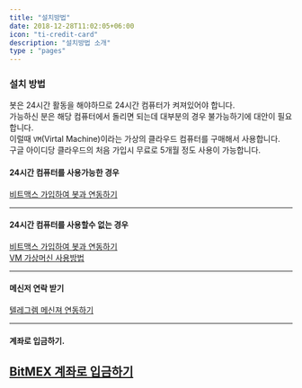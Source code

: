 ```yaml
---
title: "설치방법"
date: 2018-12-28T11:02:05+06:00
icon: "ti-credit-card"
description: "설치방법 소개"
type : "pages"
---
```


### 설치 방법

봇은 24시간 활동을 해야하므로 24시간 컴퓨터가 켜져있어야 합니다. </br>
가능하신 분은 해당 컴퓨터에서 돌리면 되는데 대부분의 경우 불가능하기에 대안이 필요합니다.</br>
이럴때 `VM`(Virtal Machine)이라는 가상의 클라우드 컴퓨터를 구매해서 사용합니다. </br>
구글 아이디당 클라우드의 처음 가입시 무료로 5개월 정도 사용이 가능합니다.


#### 24시간 컴퓨터를 사용가능한 경우

[비트맥스 가입하여 봇과 연동하기](2_how_to_install/1/)</br>

---

#### 24시간 컴퓨터를 사용할수 없는 경우

[비트맥스 가입하여 봇과 연동하기](2_how_to_install/1/)</br>
[VM 가상머신 사용방법](2_how_to_install/2/)</br>

---

#### 메신저 연락 받기

[텔레그렘 메신져 연동하기](2_how_to_install/3/)

---

#### 계좌로 입금하기.

[BitMEX 계좌로 입금하기](2_how_to_install/4/)
---